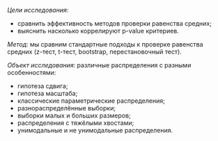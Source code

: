 *Цели исследования*:
* сравнить эффективность 
методов проверки равенства средних;
* выяснить насколько коррелируют p-value критериев.

*Метод*: мы сравним стандартные подходы 
к проверке равенства средних 
(z-тест, t-тест, bootstrap, перестановочный тест).

*Объект исследования*: различные распределения
с разными особенностями:
* гипотеза сдвига;
* гипотеза масштаба;
* классические параметрические распределения;
* разнораспределённые выборки;
* выборки малых и больших размеров;
* распределения с тяжёлыми хвостами;
* унимодальные и не унимодальные распределения.